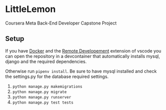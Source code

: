 # LittleLemon

Coursera Meta Back-End Developer Capstone Project

## Setup

If you have [Docker](https://www.docker.com/) and the [Remote Developement](https://marketplace.visualstudio.com/items?itemName=ms-vscode-remote.vscode-remote-extensionpack) extension of vscode you can open the repository in a devcontainer that automatically installs mysql, django and the required dependencies.

Otherwise run `pipenv install`. Be sure to have mysql installed and check the settings.py for the database required settings.

1. `python manage.py makemigrations`
2. `python manage.py migrate`
3. `python manage.py runserver`
4. `python manage.py test tests`
